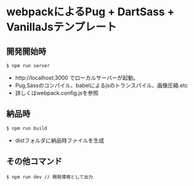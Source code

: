 # webpackによるPug + DartSass + VanillaJsテンプレート

## 開発開始時
```
$ npm run server
```
- http://localhost:3000 でローカルサーバーが起動。
- Pug,Sassのコンパイル、babelによるjsのトランスパイル、画像圧縮.etc
- 詳しくはwebpack.config.jsを参照

## 納品時

```
$ npm run build
```
- distフォルダに納品時ファイルを生成

## その他コマンド
```
$ npm run dev // 開発環境として出力
```